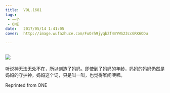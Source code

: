 ```yaml
---
title:	VOL.1681
tags:
 - 一个
 - ONE
date:	2017/05/14 1:41:05
cover:	http://image.wufazhuce.com/FuOrh9jyqbZf4mYWS23ccGRK6ODu

---
```

![](http://image.wufazhuce.com/FuOrh9jyqbZf4mYWS23ccGRK6ODu)
---

听说神无法无处不在，所以创造了妈妈。即使到了妈妈的年龄，妈妈的妈妈仍然是妈妈的守护神。妈妈这个词，只是叫一叫，也觉得喉间哽咽。
 
Reprinted from ONE
